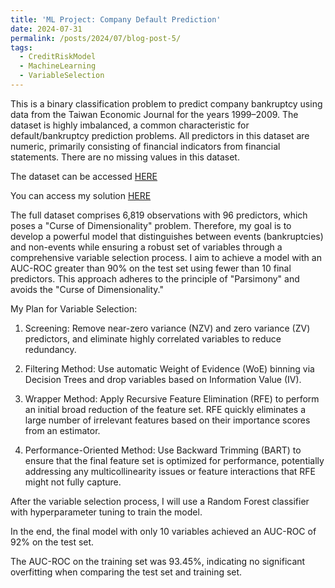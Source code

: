 ```yaml
---
title: 'ML Project: Company Default Prediction'
date: 2024-07-31
permalink: /posts/2024/07/blog-post-5/
tags:
  - CreditRiskModel
  - MachineLearning
  - VariableSelection
---
```







This is a binary classification problem to predict company bankruptcy using data from the Taiwan
Economic Journal for the years 1999–2009. The dataset is highly imbalanced, a common characteristic
for default/bankruptcy prediction problems. All predictors in this dataset are numeric, primarily
consisting of financial indicators from financial statements. There are no missing values in this dataset.



The dataset can be accessed  [HERE](https://www.kaggle.com/datasets/fedesoriano/company-bankruptcy-prediction/data)


You can access my solution [HERE](https://github.com/longrio94/Company-Default-Prediction/blob/main/Bankruptcy_Prediction.pdf)



The full dataset comprises 6,819 observations with 96 predictors, which poses a "Curse of
Dimensionality" problem. Therefore, my goal is to develop a powerful model that distinguishes between
events (bankruptcies) and non-events while ensuring a robust set of variables through a comprehensive
variable selection process. I aim to achieve a model with an AUC-ROC greater than 90% on the test set
using fewer than 10 final predictors. This approach adheres to the principle of "Parsimony" and avoids
the "Curse of Dimensionality."


My Plan for Variable Selection:


1. Screening: Remove near-zero variance (NZV) and zero variance (ZV) predictors, and eliminate highly
correlated variables to reduce redundancy.

2. Filtering Method: Use automatic Weight of Evidence (WoE) binning via Decision Trees and drop
variables based on Information Value (IV).

3. Wrapper Method: Apply Recursive Feature Elimination (RFE) to perform an initial broad reduction of
the feature set. RFE quickly eliminates a large number of irrelevant features based on their
importance scores from an estimator.

4. Performance-Oriented Method: Use Backward Trimming (BART) to ensure that the final feature set is
optimized for performance, potentially addressing any multicollinearity issues or feature interactions
that RFE might not fully capture.


After the variable selection process, I will use a Random Forest classifier with hyperparameter tuning to
train the model.



In the end, the final model with only 10 variables achieved an AUC-ROC of 92% on the test set. 

The AUC-ROC on the training set was 93.45%, indicating no significant overfitting when comparing the test set and training set.
